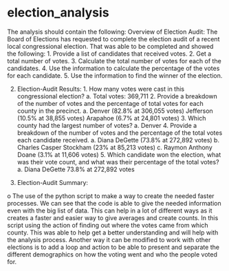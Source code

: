 # election_analysis

The analysis should contain the following:
    	Overview of Election Audit: 
The Board of Elections has requested to complete the election audit of a recent local congressional election. That was able to be completed and showed the following:
          1.	Provide a list of candidates that received votes.
          2.	Get a total number of votes.
          3.	Calculate the total number of votes for each of the candidates. 
          4.	Use the information to calculate the percentage of the votes for each candidate. 
          5.	Use the information to find the winner of the election. 

2.	Election-Audit Results: 
            1.	How many votes were cast in this congressional election?
            a.	Total votes: 369,711
            2.	Provide a breakdown of the number of votes and the percentage of total votes for each county in the precinct.
            a.	Denver (82.8% at 306,055 votes) Jefferson (10.5% at 38,855 votes) Arapahoe (6.7% at 24,801 votes)
            3.	Which county had the largest number of votes?
            a.	Denver
            4.	Provide a breakdown of the number of votes and the percentage of the total votes each candidate received.
            a.	Diana DeGette (73.8% at 272,892 votes)
            b.	Charles Casper Stockham (23% at 85,213 votes)
            c.	Raymon Anthony Doane (3.1% at 11,606 votes)
            5.	Which candidate won the election, what was their vote count, and what was their percentage of the total votes?
            a.	Diana DeGette 73.8% at 272,892 votes
            
            
3.	Election-Audit Summary: 

  o	The use of the python script to make a way to create the needed faster processes.   We can see that the code is able to give the needed information even with the big list of data. This can help in a lot of different ways as it creates a faster and easier way to give averages and create counts. In this script using the action of finding out where the votes came from which county. This was able to help get a better understanding and will help with the analysis process. Another way it can be modified to work with other elections is to add a loop and action to be able to present and separate the different demographics on how the voting went and who the people voted for. 




